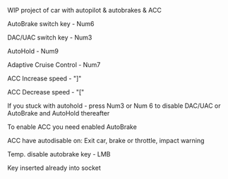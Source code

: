WIP project of car with autopilot & autobrakes & ACC


AutoBrake switch key - Num6

DAC/UAC switch key - Num3

AutoHold - Num9


Adaptive Cruise Control - Num7


ACC Increase speed - "]"


ACC Decrease speed - "["


If you stuck with autohold - press Num3 or Num 6 to disable DAC/UAC or  AutoBrake and AutoHold thereafter


To enable ACC you need enabled AutoBrake

ACC have autodisable on:  Exit car, brake or throttle, impact warning 


Temp. disable autobrake key - LMB


Key inserted already into socket